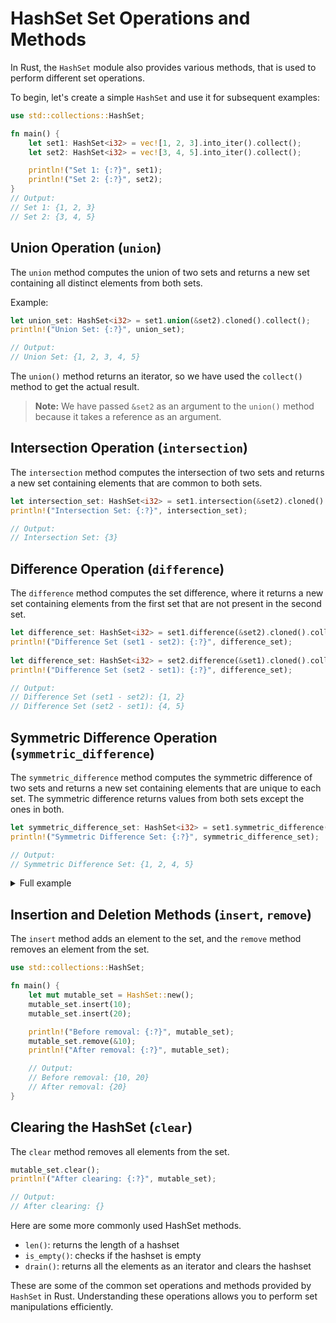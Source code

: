 # HashSet Set Operations and Methods

In Rust, the `HashSet` module also provides various methods, that is used to perform different set operations.

To begin, let's create a simple `HashSet` and use it for subsequent examples:

```rust
use std::collections::HashSet;

fn main() {
    let set1: HashSet<i32> = vec![1, 2, 3].into_iter().collect();
    let set2: HashSet<i32> = vec![3, 4, 5].into_iter().collect();

    println!("Set 1: {:?}", set1);
    println!("Set 2: {:?}", set2);
}
// Output:
// Set 1: {1, 2, 3}
// Set 2: {3, 4, 5}
```

## Union Operation (`union`)

The `union` method computes the union of two sets and returns a new set containing all distinct elements from both sets.

Example:
```rust
let union_set: HashSet<i32> = set1.union(&set2).cloned().collect();
println!("Union Set: {:?}", union_set);

// Output:
// Union Set: {1, 2, 3, 4, 5}
```

The `union()` method returns an iterator, so we have used the `collect()` method to get the actual result.

> **Note:** We have passed `&set2` as an argument to the `union()` method because it takes a reference as an argument.

## Intersection Operation (`intersection`)

The `intersection` method computes the intersection of two sets and returns a new set containing elements that are common to both sets.

```rust
let intersection_set: HashSet<i32> = set1.intersection(&set2).cloned().collect();
println!("Intersection Set: {:?}", intersection_set);

// Output:
// Intersection Set: {3}
```

## Difference Operation (`difference`)

The `difference` method computes the set difference, where it returns a new set containing elements from the first set that are not present in the second set.

```rust
let difference_set: HashSet<i32> = set1.difference(&set2).cloned().collect();
println!("Difference Set (set1 - set2): {:?}", difference_set);
    
let difference_set: HashSet<i32> = set2.difference(&set1).cloned().collect();
println!("Difference Set (set2 - set1): {:?}", difference_set);

// Output:
// Difference Set (set1 - set2): {1, 2}
// Difference Set (set2 - set1): {4, 5}
```

## Symmetric Difference Operation (`symmetric_difference`)

The `symmetric_difference` method computes the symmetric difference of two sets and returns a new set containing elements that are unique to each set. The symmetric difference returns values from both sets except the ones in both.

```rust
let symmetric_difference_set: HashSet<i32> = set1.symmetric_difference(&set2).cloned().collect();
println!("Symmetric Difference Set: {:?}", symmetric_difference_set);

// Output:
// Symmetric Difference Set: {1, 2, 4, 5}
```

<details>
<summary>Full example</summary>

```rust
use std::collections::HashSet;

fn main() {
    let set1: HashSet<i32> = vec![1, 2, 3].into_iter().collect();
    let set2: HashSet<i32> = vec![3, 4, 5].into_iter().collect();

    println!("Set 1: {:?}", set1);
    println!("Set 2: {:?}", set2);

    // Union
    let union_set: HashSet<i32> = set1.union(&set2).cloned().collect();
    println!("Union Set: {:?}", union_set);

    // Intersection
    let intersection_set: HashSet<i32> = set1.intersection(&set2).cloned().collect();
    println!("Intersection Set: {:?}", intersection_set);

    // Difference
    let difference_set: HashSet<i32> = set1.difference(&set2).cloned().collect();
    println!("Difference Set (set1 - set2): {:?}", difference_set);

    let difference_set: HashSet<i32> = set2.difference(&set1).cloned().collect();
    println!("Difference Set (set2 - set1): {:?}", difference_set);

    // Symmetric Difference
    let symmetric_difference_set: HashSet<i32> =
        set1.symmetric_difference(&set2).cloned().collect();
    println!("Symmetric Difference Set: {:?}", symmetric_difference_set);
}

```

Output:
```
Set 1: {3, 2, 1}
Set 2: {5, 4, 3}
Union Set: {5, 4, 2, 1, 3}
Intersection Set: {3}
Difference Set (set1 - set2): {2, 1}
Difference Set (set2 - set1): {4, 5}
Symmetric Difference Set: {5, 2, 1, 4}
```
</details>

## Insertion and Deletion Methods (`insert`, `remove`)

The `insert` method adds an element to the set, and the `remove` method removes an element from the set.

```rust
use std::collections::HashSet;

fn main() {
    let mut mutable_set = HashSet::new();
    mutable_set.insert(10);
    mutable_set.insert(20);

    println!("Before removal: {:?}", mutable_set);
    mutable_set.remove(&10);
    println!("After removal: {:?}", mutable_set);

    // Output:
    // Before removal: {10, 20}
    // After removal: {20}
}
```


## Clearing the HashSet (`clear`)

The `clear` method removes all elements from the set.

```rust
mutable_set.clear();
println!("After clearing: {:?}", mutable_set);

// Output:
// After clearing: {}
```

Here are some more commonly used HashSet methods.

- `len()`: returns the length of a hashset
- `is_empty()`: checks if the hashset is empty
- `drain()`: returns all the elements as an iterator and clears the hashset

These are some of the common set operations and methods provided by `HashSet` in Rust. Understanding these operations allows you to perform set manipulations efficiently.